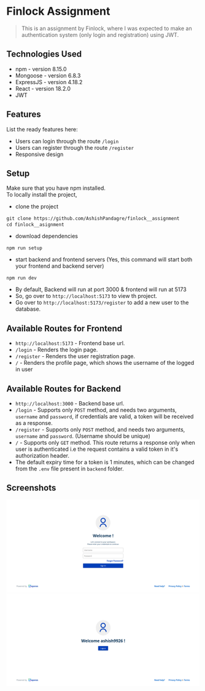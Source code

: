 # Finlock Assignment
> This is an assignment by Finlock, where I was expected to make an authentication system (only login and registration) using JWT.
<!-- > Live demo [_here_](https://www.example.com). If you have the project hosted somewhere, include the link here. -->


## Technologies Used
- npm - version 8.15.0
- Mongoose - version 6.8.3
- ExpressJS - version 4.18.2
- React - version 18.2.0
- JWT


## Features
List the ready features here:
- Users can login through the route `/login`
- Users can register through the route `/register`
- Responsive design


## Setup
Make sure that you have npm installed. <br>
To locally install the project,
- clone the project
```
git clone https://github.com/AshishPandagre/finlock__assignment
cd finlock__asignment
```
- download dependencies
```
npm run setup
```
- start backend and frontend servers (Yes, this command will start both your frontend and backend server)
```
npm run dev
```
- By default, Backend will run at port 3000 & frontend will run at 5173
- So, go over to `http://localhost:5173` to view th project.
- Go over to `http://localhost:5173/register` to add a new user to the database.


## Available Routes for Frontend
- `http://localhost:5173` - Frontend base url.
- `/login` - Renders the login page.
- `/register` - Renders the user registration page.
- `/` - Renders the profile page, which shows the username of the logged in user


## Available Routes for Backend
- `http://localhost:3000` - Backend base url.
- `/login` - Supports only `POST` method, and needs two arguments, `username` and `password`, if credentials are valid, a token will be received as a response.
- `/register` - Supports only `POST` method, and needs two arguments, `username` and `password`. (Username should be unique)
- `/` - Supports only `GET` method. This route returns a response only when user is authenticated i.e the request contains a valid token in it's authorization header.
- The default expiry time for a token is 1 minutes, which can be changed from the `.env` file present in `backend` folder. 


## Screenshots
![Login/Register page design](./screenshots/1.PNG)
![Login/Register page design](./screenshots/2.PNG)

